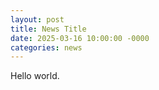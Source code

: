 ```yaml
---
layout: post
title: News Title
date: 2025-03-16 10:00:00 -0000
categories: news
---
```


Hello world.
